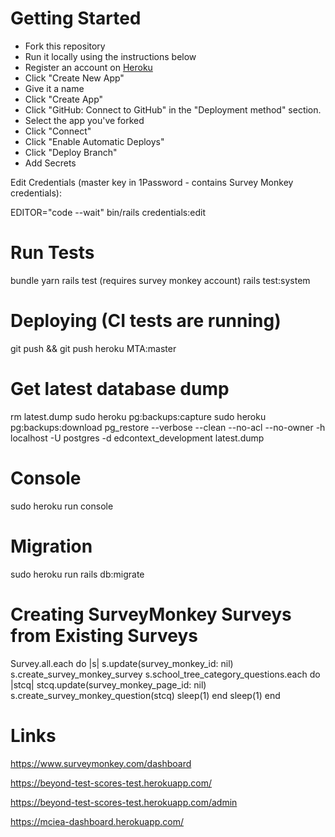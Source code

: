 # Getting Started

- Fork this repository
- Run it locally using the instructions below
- Register an account on [Heroku](https://www.heroku.com/)
- Click "Create New App"
- Give it a name
- Click "Create App"
- Click "GitHub: Connect to GitHub" in the "Deployment method" section.
- Select the app you've forked
- Click "Connect"
- Click "Enable Automatic Deploys"
- Click "Deploy Branch"
- Add Secrets

Edit Credentials (master key in 1Password - contains Survey Monkey credentials):

EDITOR="code --wait" bin/rails credentials:edit

# Run Tests

bundle
yarn
rails test (requires survey monkey account)
rails test:system

# Deploying (CI tests are running)

git push && git push heroku MTA:master

# Get latest database dump

rm latest.dump
sudo heroku pg:backups:capture
sudo heroku pg:backups:download
pg_restore --verbose --clean --no-acl --no-owner -h localhost -U postgres -d edcontext_development latest.dump

# Console

sudo heroku run console

# Migration

sudo heroku run rails db:migrate

# Creating SurveyMonkey Surveys from Existing Surveys

Survey.all.each do |s|
s.update(survey_monkey_id: nil)
s.create_survey_monkey_survey
s.school_tree_category_questions.each do |stcq|
stcq.update(survey_monkey_page_id: nil)
s.create_survey_monkey_question(stcq)
sleep(1)
end
sleep(1)
end

# Links

https://www.surveymonkey.com/dashboard

https://beyond-test-scores-test.herokuapp.com/

https://beyond-test-scores-test.herokuapp.com/admin

https://mciea-dashboard.herokuapp.com/
